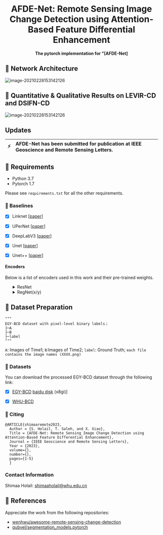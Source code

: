 <h1 align="center">
  <b>AFDE-Net: Remote Sensing Image Change Detection using Attention-Based Feature Differential Enhancement</b><br>
</h1>
<p align="center">
      <b>The pytorch implementation for "[AFDE-Net]</b>
</p>


## :speech_balloon: Network Architecture
![image-20210228153142126](./img/Mansoura.jpeg)

## :speech_balloon: Quantitative & Qualitative Results on LEVIR-CD and DSIFN-CD
![image-20210228153142126](./img/NewCairo.png)



## Updates
| :zap:        | AFDE-Net has been submitted for publication at IEEE Geoscience and Remote Sensing Letters. |
|---------------|:------------------------|


## :speech_balloon: Requirements

- Python 3.7
- Pytorch 1.7

Please see `requirements.txt` for all the other requirements.


### 🔭 Baselines <a name="baselines"></a>

- [x] Linknet [[paper](https://arxiv.org/abs/1707.03718)]
- [x] UPerNet [[paper](https://arxiv.org/abs/1807.10221)]
- [x] DeepLabV3 [[paper](https://arxiv.org/abs/1706.05587)]
- [x] Unet [[paper](https://arxiv.org/abs/1505.04597)]
- [x] Unet++ [[paper](https://arxiv.org/pdf/1807.10165.pdf)]


#### Encoders <a name="encoders"></a>

Below is a list of encoders used in this work and their pre-trained weights.

<details>
<summary style="margin-left: 25px;">ResNet</summary>
<div style="margin-left: 25px;">

| Encoder   |        Weights        | Params, M |
| --------- | :-------------------: | :-------: |
| resnet50  | imagenet / ssl / swsl |    23M    |
| resnet101 |       imagenet        |    42M    |


</div>
</details>

<details>
<summary style="margin-left: 25px;">RegNet(x/y)</summary>
<div style="margin-left: 25px;">

| Encoder          | Weights  | Params, M |
| ---------------- | :------: | :-------: |
| timm-regnety_120 | imagenet |    49M    |
| timm-regnety_160 | imagenet |    80M    |
| timm-regnety_320 | imagenet |   141M    |


</div>
</details>


## :speech_balloon: Dataset Preparation

```
"""
EGY-BCD dataset with pixel-level binary labels；
├─A
├─B
├─label
"""
```

`A`: Images of Time1;
`B`:Images of Time2;
`label`: Ground Truth;
`each file contains the image names (XXXX.png)`


### :truck: Datasets <a name="dataset"></a>

You can download the processed EGY-BCD dataset through the following link:

- [x] [EGY-BCD]() [baidu disk](https://pan.baidu.com/s/1bU9bSRxQnlfw7OkOw7hqjA) (x8gi)] 
- [x] [WHU-BCD](https://justchenhao.github.io/LEVIR/)


### :page_with_curl: Citing <a name="citing"></a>

```
@ARTICLE{shimaaremote2023,
  Author = {S. Holail, T. Saleh, and X. Xiao},
  Title = {AFDE-Net: Remote Sensing Image Change Detection using Attention-Based Feature Differential Enhancement},
  Journal = {IEEE Geoscience and Remote Sensing Letters},
  Year = {2023},
  volume={},
  number={},
  pages={1-5}
  }
```
  
### Contact Information

Shimaa Holail: shimaaholail@whu.edu.cn



## :speech_balloon: References

Appreciate the work from the following repositories:

- [wenhwu/awesome-remote-sensing-change-detection](https://github.com/wenhwu/awesome-remote-sensing-change-detection)
- [qubvel/segmentation_models.pytorch](https://github.com/qubvel/segmentation_models.pytorch)

